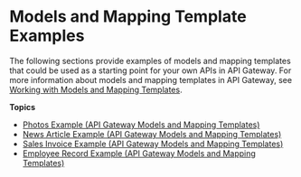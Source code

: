 # Models and Mapping Template Examples<a name="rest-api-develop-models-mapping-examples"></a>

The following sections provide examples of models and mapping templates that could be used as a starting point for your own APIs in API Gateway\. For more information about models and mapping templates in API Gateway, see [Working with Models and Mapping Templates](models-mappings.md)\.

**Topics**
+ [Photos Example \(API Gateway Models and Mapping Templates\)](example-photos.md)
+ [News Article Example \(API Gateway Models and Mapping Templates\)](example-news-article.md)
+ [Sales Invoice Example \(API Gateway Models and Mapping Templates\)](example-invoice.md)
+ [Employee Record Example \(API Gateway Models and Mapping Templates\)](example-employee.md)